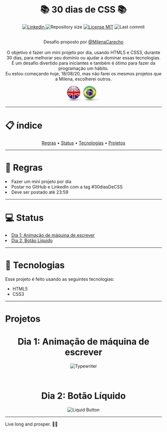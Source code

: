 <h1 align="center">📚 30 dias de CSS 📚</h1>

<div align="center">
    <a href="https://www.linkedin.com/in/thais-quintela/">
        <img src="https://img.shields.io/static/v1?label=%20&message=Thais%20Quintela&color=brightgreen&style=plastic&logo=LinkedIn" alt="Linkedin"/>
    </a>  
    <a><img src="https://img.shields.io/github/repo-size/ThaisQuintela/30daysofCSS?color=brightgreen&style=plastic" alt="Repository size" /></a>  
    <a href="https://github.com/ThaisQuintela/30daysofCSS/LICENSE.txt"><img src="https://img.shields.io/github/license/ThaisQuintela/NLW-Proffy?color=brightgreen&style=plastic" alt="License MIT" /></a>  
    <a><img src="https://img.shields.io/github/last-commit/ThaisQuintela/30daysofCSS?style=plastic" alt="Last commit" /></a><br><br>
</div>

<p align="center">Desafio proposto por <a href="https://github.com/MilenaCarecho/30diasDeCSS">@MilenaCarecho</a><br><br>O objetivo é fazer um mini projeto por dia, usando HTML5 e CSS3, durante 30 dias, para melhorar seu domínio ou ajudar a dominar essas tecnologias. É um desafio divertido para iniciantes e também é ótimo para fazer da programação um hábito.<br> Eu estou começando hoje, 18/08/20, mas não farei os mesmos projetos que a Milena, escolherei outros.</p>

<p align="center">
    <a href="README.md"><img src="/.github/england flag.png" alt="English" height="50" /></a>
    <a href="README-pt.md"><img src="/.github/brazil flag.png" alt="Português" height="50" /></a>
</p>

---

<h1>📋 índice</h1>
<div align="center">
    <a href="#rules">Regras</a> • 
    <a href="#status">Status</a> • 
    <a href="#technologies">Tecnologias</a> • 
    <a href="#projects">Projetos</a>
</div>

---

<div id="rules">
    <h1>📜 Regras</h1>
        <lu>
            <li>Fazer um mini projeto por dia</li>
            <li>Postar no GitHub e LinkedIn com a tag #30diasDeCSS</li>
            <li>Deve ser postado até 23:59</li>
        </lu>
</div>


---

<div id="status">
    <h1>💻 Status</h1>
    <lu>
        <a href="#day1"><li>Dia 1: Animação de máquina de escrever</li></a>
        <a href="#day2"><li>Dia 2: Botão Líquido</li></a>
    </lu>
</div>

---

<div id="technologies">
    <h1>🚀 Tecnologias</h1>
    <p>Esse projeto é feito usando as seguintes tecnologias:</p>
    <ul>
        <li>HTML5</li>
        <li>CSS3</li>
    </ul>
</div>

---

<div id="projects">
    <h1>Projetos</h1>
    <div id="day1" align="center">
    <h1>Dia 1: Animação de máquina de escrever</h1>
    
![Typewriter](https://user-images.githubusercontent.com/69700012/90462000-3680e580-e0de-11ea-8d3a-06a0dadde5e2.gif)
    </div><br>
    <div id="day2" align="center">
        <h1>Dia 2: Botão Líquido</h1>

![Liquid Button](https://user-images.githubusercontent.com/69700012/90673208-c5e8de80-e22d-11ea-816a-4bf7374875a2.gif)
    </div>

---

<p>Live long and prosper. 🖖🏻</p>
